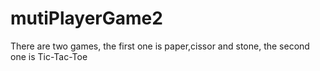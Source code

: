 # mutiPlayerGame2

There are two games, the first one is paper,cissor and stone, the second one is Tic-Tac-Toe